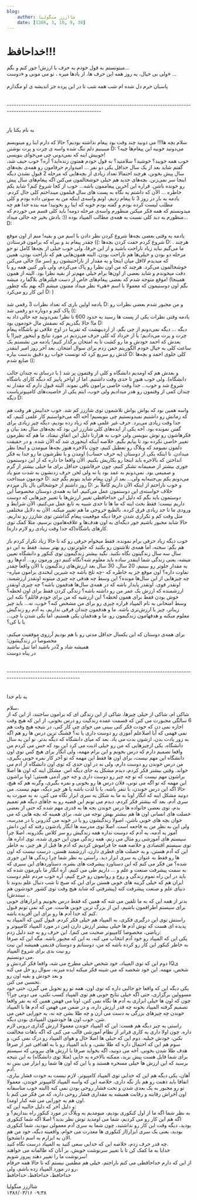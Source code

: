 ```yaml
---
blog:
    author: شااززز منگولیا
    date: [1386, 3, 16, 9, 38]
---
```

# خداحافظ!!!

<div class="cnt">
میتونستم به قول خودم یه حرف با ارزش! جور کنم و بگم...<br/>ولی بی خیال، یه روز همه این حرف ها، از یادها میره ، تو می مونی و «دوست» ...<br/><br/>پاسبان حرم دل شده ام شب همه شب تا در این پرده جز اندیشه ی او مگذارم<br/><br/><br/>----------------------------------------------------------------------------------------------------------------------<br/><br/><br/>به نام یکتا یار<br/><br/>سلام بچه ها!!! می دونید چند وقت بود پیغام نذاشته بودیم؟ حالا که دارم اینا رو مینویسم میبینیم دلم تنگ شده واسه ی چرت و پرت نوشتن D: می‌دونید خوبیه این پیغام‌ها چیه؟ خوبیش اینه که نمی‌دونی چی می‌خوای بنویسی!<br/>خوب همه خوبید؟ خوشید؟ سلامتید؟ به قول خودم همتون زنده‌اید؟ آره؟ خوب حیف شد، گفتم شاید بعد از یک سال حداقل یکی دو نفر ... امیدوارم حرفامون رو همه‌ی بچه‌های سال پیش بخونن، هرچند احتمالا تعداد زیادی از بچه‌هایی که مرحله 2 قبول نشدن دیگه اینجا سر نمی‌زنن. بچه‌های جدید هم خیلی خوشحالمون می‌کنن اگه پیغام‌های سال پیش رو خونده باشن. قراره این آخرین پیغاممون باشه... خوب از کجا شروع کنم؟ شاید یکم خاطره ... الآن که داشتم یه نگاه به پست های سال قبلمون مینداختم کلی حال کردم. یادمه یه بار در روز 3 تا پیغام زدیم، اونم واسه‌ی اینکه من یه سوتی داده بودم و کلی مطلب لیست کرده بودم و گفته بودم خوبه که اینا رو بخونید! منه بنده خدا هم چه میدونستم که همه فکر میکنن منظورم واسه‌ی مرحله دومه! باید کلی قسم می خوردم که منظورم یه دید کلی نسبت به همه‌ی مطالب المپیاد بوده ((: یادش بخیر چه حالی میداد... D:<br/><br/>یادمه یه وقتی بعضی بچه‌ها شروع کردن نظر دادن با اسم من و بقیه! منم از اون موقع شروع کردم خفت کردن بچه‌ها :)) چقدر پیغام بد و بیراه که برامون فرستادن D: . هرچند ما می‌گیم نباید زیاد ناراحت باشید و از این حرفا، ولی خوب خیلی از بچه‌ها کامل تو جو مرحله دو بودن و خیلی‌ها هم ناراحت بودن، البته همون‌هایی هم که ناراحت بودن، همین که میدیدم لااقل میان اینجا و یه مقدار از ناراحتیشون رو (سر ما) خالی می‌کنن خوشحالمون می‌کرد. هرچند که من اون نظرا رو پاک می‌کردم، ولی باور کنین همه رو با دقت میخوندم و شاید بعضی از اون‌ها برام خیلی مهم‌تر از بقیه نظرا بود. البته از همون موقع متوجه شدم که بعضی پیغام‌های خاص از دست فیلترهای بلاگفا رد میشه! (همینجا بگم اون دوستیمون که معمولا با اسم «هی» نظر میداد ممنون میشم اگه بهم بگه چطور این کار رو می‌کرد D: )<br/><br/>یادمه اولین باری که تعداد نظرات 3 رقمی شد D: و من مجبور شدم بعضی نظرات رو پاک کنم و دوباره دو رقمی شد ((:<br/>یادمه وقتی نظرات یکی از پست ها رسید به حدود 600 تا نظر! نمی‌دونید چه حالی داد به ما! حالا بگذریم که نصفش مال خودمون بود D:<br/>دیگه ... دیگه نمی‌دونم از چی بگم، از اردیبهشت که تقریبا در اوج علافی تو باشگاه پیغام چرت و پرت می‌دادیم؛ یا از خرداد که کلی حرف می‌زدیم در مورد نتایج و اینجور چیزا! یا بعدش که احمد خودش و ما رو کشت تا یه امتحان برگذار کنیم! یادمه من نشستم یک ساعت کلی به خیال خودم الگوریتم خفن زدم برای سوال امتحان. بعد آخر روز امیر اینقدر کدش رو سریع کرد که تونست جواب رو دقیق بدست بیاره D: کلی جلوی احمد و بچه‌ها ضایع شدم ((:<br/><br/>و بعدش هم که اومدیم دانشگاه و کلی از وقتمون پر شد ( با درسای نه چندان جالب دانشگاه). ولی خوب هنوز تا حدی وقت داشتیم. اما از اواخر پاییز که دیگه کارای باشگاه شروع شد و خوب... جداً وقت خاصی برامون باقی نموند. البته قبول دارم که مقدار نه چندان کمی از وقتمون رو هدر میدادیم ولی خوب، اینم یکی از خاصیت‌های کامپیوتریاست دیگه D:<br/><br/>واسه همین بود که یواش یواش تلاشمون توی شاززز کم شد. خوب خداییش هر وقت هم که زمانش رو داشتیم نمیدونستیم چی بنویسیم! آخه اگه می‌خواستیم کار علمی کنیم، که جدا وقت زیادی می‌برد. حرف غیر علمی هم که زیاد زده بودیم، دیگه چیز زیادی برای گفتن نمونده بود. آخه یکی از ایده‌های کلی شاززز این بود که بچه‌های سال بعد بیان و فکرهاشون رو توش بنویسن ولی خوب به هزارتا دلیل این اتفاق نیفتاد. ما هم که نظرمون تغییر خاصی نکرده بود تا بیایم بگیم. خلاصه اینکه اینجوری شد که الآن شده. و در حقیقت دلمون نمیومد که وبلاگ رو تعطیل کنیم، چون بالاخره هنوز بچه‌ها میومدن و اینجا نظر میدادن. تا اینکه یکی از دوستان (یه حرف حساب) اومدن و با نظرشون ما رو جدا به فکر انداختن که بالاخره باید اینجا رو یکاریش بکنیم. الآن واقعا جا داره که از این دوستمون جوری بیشتر از صمیمانه تشکر کنیم، چون حرفاشون حداقل برای ما خیلی بیشتر از گرم و صمیمی بود. نمی‌دونم به عمد بود یا نه ولی لحن حرف زدنشون به شدت منو یاد خودمون مینداخت D: می‌دونم یکم بی‌جنبه‌ایه ولی... بعد از اون پیغام شاید بتونم بگم چند روز داشتم از خوشحالی بال بال میزدم D: و خوب ناراحتم از اینکه الآن داریم کاملاً بر خلاف خواسته‌ی این دوستمون عمل می‌کنیم. اما به همه‌ی دوستان مخصوصاً این دوستمون باید بگم که دلیل این خداحافظی تغییر ارزش‌ها یا تغییر چیزهایی که دوست داریم نیست؛ فقط بحث اینه که ما ها تا حدی شبیه به تابع عمل می‌کنیم، الآن شرایط و ورودی ما تا حد زیادی فرق کرده. بالطبع خروجی ما هم تغییر میکنه. الآن به دلایل مختلفی مثل وقت کم و تکراری شدن حرفا دیگه موقعیت پیغام گذاشتن توی شاززز رو نداریم. حالا شاید مجبور باشیم جور دیگه‌ای به اون هدف‌ها و علاقه‌هامون برسیم، مثلا کمک توی کارهای باشگاه(که جدا وقت زیادی رو لازم داره).<br/><br/>خوب دیگه زیاد حرفی برام نمونده. فقط میخوام حرفی رو که تا حالا زیاد تکرار کردم باز هم بگم: سخته، اما همه‌ی تلاشتون رو بکنید که جلوترتون رو بهتر ببینید. فقط به این دو سال سه سال زندگیتون نگاه نکنید. نگید بیشتر زندگیمون توی کنکور و دانشگاه تعیین میشه، یعنی زندگی شما اینقدر ساده باید معلوم شه؟نگاه کنیم دور ورمون رو... آدم‌ها رو. یه مقدار جلوتر رو ببینیم، 20 سال، 30 سال بعد ارزش‌های زندگیمون با الآن واقعاً چقدر تفاوت داره؟ اون موقع جز یه خاطره که -چه تلخ باشه چه شیرین لبخندی برامون میاره- چه چیزهایی از این سال‌ها مونده؟ این وسط چه هدفی چه چیزی میتونه اونقدر ارزشمند، اونقدر قوی، اونقدر پایدار باشه که در همه‌ی سال‌ها هدفمون باشه؟ چه چیزی اونقدر ارزشمنده که ارزش یک عمر من رو داشته باشه؟ زندگی کردن فقط برای اون لحظه؟خوش بودن فقط برای همون لحظه؟ این ارزشیه که من برای خودم قائلم؟ نکنه این وسط امتحانی به نام المپیاد قراره چیزی رو برای من مشخص کنه؟ خوب، نه... باید چیز زیباتر، چیز با ارزش‌تری باشه. ما و هدفمون چندان فرقی نداریم، یه آدم رو زندگیش معلوم میکنه و هدفهامون زندگیمون رو. ما و هدفمان یکی هستیم، اما یکی شدن با چی... یا با کی؟<br/><br/>برای همه‌ی دوستان که این یکسال حداقل مدتی رو با هم بودیم آرزوی موفقیت میکنم، مخصوصاً در زندگیشون؛<br/>همیشه شاد و 2در باشید اما تنبل نباشید<br/>در پناه دوست<br/><br/><br/>-------------------------------------------------------------------------------------------------------------<br/><br/><br/>به نام خدا<p></p>
<p>سلام،<br/>شاکی ام، شاکی از خیلی چیزها، شاکی از این زندگی ای که برامون ساختند، از این که از 6 سالگی مجبورت می کنن که قسمت عمده زندگیت رو درس بخونی، از این که هیچ وقت اجازه نمی دن که خودت فکر کنی ببینی می خوای چی کار کنی، در نتیجه هیچ وقت هم نمی فهمی که آیا اصلاعلم آموزی رو دوست داری یا نه؟ قشنگ ترین درس ها رو هم اگه به زور یادت بدن، ازشون بدت می یاد. بعد که میای دانشگاه که دیگه بدتر. تو این یه سال دانشگاه، یکی ازچیزهایی که من رو خیلی اذیت می کرد این بود که حس می کردم من واقعا تصمیم دارم که درس بخونم و این برام مهمه، ولی انگار برای هیچ کس توی اون دانشگاه این مهم نیست، برای اون ها فقط این مهمه که تو آخر کار نمره خوبی بگیری، من درس خوندن رو دوست دارم، ولی نه در اون حدی که توی اون دانشگاه از آدم می خواند. وقتی بیشتر فکر کردم، دیدم مشکل یه جای دیگه اس. مشکل اینه که اون ها اصلا براشون مهم نیست که تو چه چیز رو دوست داری و چه جور آدمی هستی؛ اونا براشون این مهمه که تو اگه می تونی، فلان درس ها رو بخونی و نمره بگیری، وگرنه هم که هیچ، حالا اگه این درس خوندن، با تنفر باشه، یا با لذت باشه یا هر چیز دیگه، مهم نیست. می دونید مشکل اینه که انگار اونا به ما به شکل یه سری ابزار نگاه می کنن، نه به صورت یه سری آدم، بعد که بیشتر فکر کردم، دیدم می تونم این قضیه رو به جاهای دیگه هم تعمیم بدم، توی بعضی خانواده ها درس خوندن بجه ها به قدری مهم شده که حتی از بعضی خصلت های انسانی اون ها هم بیشتر بهش توجه می شه، برای همینه که بچه هایی که می خوان بچه های خوبی باشن، اصولا زندگیشون رو یا در خونه می گذرونن یا در مدرسه، ولی این به نظر من یه فاجعه است. اصلا توی مدرسه ها انگار یادشون رفته که این دانش آموز یه آدمه، یه آدم که دوست نداره همه زندگیش رو سر کلاس بگذرونه. اصلا چرا سیستم های آموزشی رو مثال می زنم، همه زندگی مون این جوری شده، توی اداره ها، توی سیستم اقتصادی و خلاصه همه جا فراموش کردیم که آدم ها قبل از هر چیز، به خاطر این که آدم هستن، و یه خصلت های فطری دارن، ارزشمند هستن، درست نیست که اون ها رو فقط به عنوان یه سری ابزار دید. راستی به نظر شما چرا زندگی ها این جوری شده؟ من فکر می کنم که این دستاورد پیشرفت های بشره، دستاوردهای این سیری که به سمت پیشرفت صنعت و علم و ... داریم طی می کنیم، آره انگار ما باورمون شده که باید در این راه تموم زندگی و روح و روانمون رو خرج کنیم، آره خوب مردم علم دوست ایران هم که خیلی گزینه های خوبی هستن برای این که صبح تا شب دنبال علم بدوند تا دنیای علم و صنعت پیشرفت کنه (پیشرفتی که شاید هیچ وقت توی کشور خودشون هم نبینندش) ،.<br/>بدتر از همه این که به ما تلقین می شه که همین که فقط درس بخونیم و ابزارهای خوبی برای سیستم اطرافمون باشیم، این از بزرگ ترین خوبی هاست. من که نمی تونم قبول کنم که خدا آدم ها رو برای این آفریده باشه.<br/>راستش توی این درگیری فکری، به المپیاد هم خیلی فکر کردم. قبول کنین که المپیاد یه پدیده ای هست که توش آدم ها خیلی بیشتر ارزش دارن (من در مورد المپیاد کامپیوتر و ریاضی، مخصوصا کامپیوتر صحبت می کنم). این حرف رو به چند دلیل زدم:<br/>یکی این که المپیاد رو خود آدم انتخاب می کنه، نه این که مجبور باشه. مگه این که صرفا به خاطر کنکور این کار رو کرده باشه که من، دوستانم و دوستان قدیمی همیشه این نیت رو نیت بدی برای شروع المپیاد<br/>می دونستیم.<br/>دوم این که توی المپیاد، خود شخص خیلی مطرح می شه، واقعا فکر کردنش و IQی شخص، مهمه. این خود شخصه که می شینه فکر میکنه ایده میزنه، سوال رو حل می کنه و بعد خودش و بقیه اون رو<br/>تحسین می کنن.<br/>یکی دیگه این که واقعا جو جالبی داره که توی اون، همه تو رو تحویل می گیرن، حتی خود مسوولین برگزاری، حتی اگه خیلی نتایج خوبی هم توی المپیاد کسب نکنی، می دونی چرا؟ چون که اون ها خیلی ابزاری به آدم ها نگاه نمی کنن، اونا می فهمن همین که یه نفر واقعا تصمیم گرفته المپیاد بخونه چه قدر ارزش داره، و در ضمن می فهمن که آدم ها با المپیاد خوندن چه چیزهای بزرگی به دست می آرن و چه طلا بشن چه نه، یه جورایی خفن می شن. خوب اون ها خودشون المپیادی بودن دیگه.<br/>راستی یه چیز دیگه هم هست: این که المپیاد خوندن معمولا ارزش گذاری درونی لازم داره. چون اولا داری یه کاری فراتر از نظام آموزشی قالب می کنی که اگه باهات مخالفت نکنن، خودش خیلیه. دوم این که خیلی ها اصلا حال و هوای المپیاد رو درک نمی کنن، و سوم هم این که احتمال داره که طلا نشی، و باید المپیاد رو با یه اهدافی غیر از صرفا هدف طلا شدن بخونی. آخه می دونید، اگه بخواید صرفا با ارزش های بیرونی که سیستم برای شما قایل هست پیش برید، ممکنه بالاخره یه جایی (مثلا توی دانشگاه) به این نتیجه برسید که این ارزش ها خیلی مسخره هستند و یا این که اون ها شما رو ابزار می بینن نه آدم.<br/>آهان، یکی دیگه هم این که خدایی توی المپیاد کامپیوتر، لازم نیست به خودت فشار بیاری، اتفاقا باید ذهنت رو هم باز نگه داری، خلاصه این که واسه المپیاد کامپیوتر خوندن، معمولا تو رو مجبور به یک بعدی شدن و تحت فشار روحی بودن نمی کنه (البته خوب متاسفانه اون آخراش رقابته و رقابت همیشه یه مقداری فشار روحی داره، که من فکر می کنم با اون هم یه جورایی می شه کنار اومد).<br/>و دلیل آخر که دلیل جالبیه این که:<br/>به نظر شما اگه ما از اول کنکوری بودیم، میومدیم یه وبلاگ در مورد کنکور راه بندازیم؟ و اگه هم این کار رو می کردیم، شما می اومدید توش نظر بدید؟ اصلا اگه شما کنکوری بودید، دیگه وقت این کار رو نداشتید، چون شما یه سری آدم معمولی نبودید، شما کنکوری بودید، یعنی یک سری ابزار(از کنکوری ها معذرت می خوام، واقعیته دیگه، خود من هم الان یه ابزارم به اسم دانشجو).<br/>چه قدر حرف زدم، خلاصه این که خدایی سعی کنید به المپیاد درست نگاه کنید.<br/>خدایا به ما کمک کن تا با تغییر سرنوشت خویش، بر آنان که ظالمانه می خواهند سرنوشت ما را تغییر دهند پیروز شویم!<br/>از این که دارم خداحافظی می کنم ناراحتم، خیلی هم مطمین نیستم که تا حالا همه حرفام رو در مورد المپیاد زده باشم، ولی،<br/>خداحافظ، خداحافظ، خداحافظ<br/></p>
</div>

<div class="blog-info">
    <div class="blog-author">شااززز منگولیا</div>
    <div class="blog-date">۱۳۸۶/۰۳/۱۶ ۰۹:۳۸</div>
</div>

